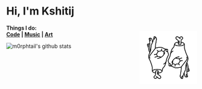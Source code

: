 # Hi, I'm Kshitij

**Things I do:** <br>
**<a href="https://github.com/m0rphtail?tab=repositories">Code</a> | <a href="https://soundcloud.com/user-34602005-337460945">Music</a> | <a href="https://drive.google.com/drive/folders/1_jppogkUFAklfw_iMjiE1wxGw1Djq1kP?usp=sharing">Art</a>**
<img align="right" width="30%" src="media/69.jpg" alt="cover" />

![m0rphtail's github stats](https://github-readme-stats.vercel.app/api?username=m0rphtail&hide_border=true)
